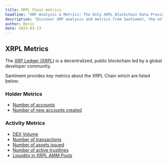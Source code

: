 ```yaml
---
title: XRPL Chain metrics
headline: "XRP Analysis & Metrics: The Only XRPL Blockchain Data Provider"
description: "Discover XRP analysis and metrics from Santiemnt, the only XRPL blockchain data provider who partnered with the Ripple team. Gain in-depth insights into XRP performance."
author: Boris
date: 2023-03-13
---
```


## XRPL Metrics

The [XRP Ledger (XRPL)](https://xrpl.org/) is a decentralized, public blockchain led by a global developer community.

Santiment provides key metrics about the XRPL Chain which are listed below:

### Holder Metrics

- [Number of accounts](/metrics/xrpl-metrics/number-of-accounts)
- [Number of new accounts created](/metrics/network-growth/)

### Activity Metrics

- [DEX Volume](/metrics/xrpl-metrics/dex-volume)
- [Number of transactions](/metrics/transaction-count)
- [Number of assets issued](/metrics/xrpl-metrics/assets-issued)
- [Number of active trustlines](/metrics/xrpl-metrics/trustline-count)
- [Liquidity in XRPL AMM Pools](/metrics/xrpl-metrics/liquidity-amm-pools)

